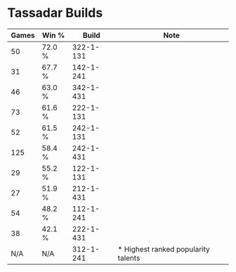 # Tassadar Builds

Games  | Win %  | Build     | Note
-----  | -----  | -----     | ----
50     | 72.0 % | 322-1-131 | 
31     | 67.7 % | 142-1-241 | 
46     | 63.0 % | 342-1-431 | 
73     | 61.6 % | 222-1-131 | 
52     | 61.5 % | 242-1-131 | 
125    | 58.4 % | 242-1-431 | 
29     | 55.2 % | 122-1-131 | 
27     | 51.9 % | 212-1-431 | 
54     | 48.2 % | 112-1-241 | 
38     | 42.1 % | 222-1-431 | 
N/A    | N/A    | 312-1-241 | * Highest ranked popularity talents
